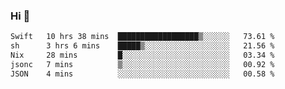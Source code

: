 ### Hi 👋

<!--START_SECTION:waka-->

```txt
Swift   10 hrs 38 mins  ██████████████████▒░░░░░░   73.61 %
sh      3 hrs 6 mins    █████▒░░░░░░░░░░░░░░░░░░░   21.56 %
Nix     28 mins         █░░░░░░░░░░░░░░░░░░░░░░░░   03.34 %
jsonc   7 mins          ▒░░░░░░░░░░░░░░░░░░░░░░░░   00.92 %
JSON    4 mins          ░░░░░░░░░░░░░░░░░░░░░░░░░   00.58 %
```

<!--END_SECTION:waka-->
